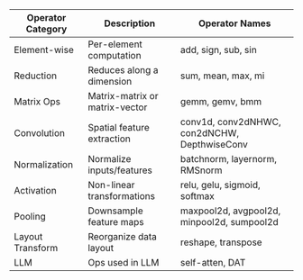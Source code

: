 | Operator Category | Description                     | Operator Names                              |
|-------------------|---------------------------------|---------------------------------------------|
| Element-wise      | Per-element computation         | add, sign, sub, sin                         |
| Reduction         | Reduces along a dimension       | sum, mean, max, mi                          |
| Matrix Ops        | Matrix-matrix or matrix-vector  | gemm, gemv, bmm                             |
| Convolution       | Spatial feature extraction      | conv1d, conv2dNHWC, con2dNCHW, DepthwiseConv|
| Normalization     | Normalize inputs/features       | batchnorm, layernorm, RMSnorm               |
| Activation        | Non-linear transformations      | relu, gelu, sigmoid, softmax                |
| Pooling           | Downsample feature maps         | maxpool2d, avgpool2d, minpool2d, sumpool2d  |
| Layout Transform  | Reorganize data layout          | reshape, transpose                          |
| LLM               | Ops used in LLM                 | self-atten, DAT                             |

